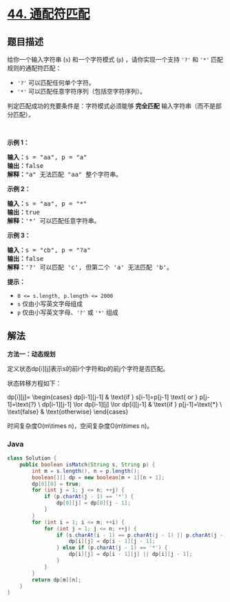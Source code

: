 # [44. 通配符匹配](https://leetcode.cn/problems/wildcard-matching)

## 题目描述

<div class="title__3Vvk">给你一个输入字符串 (<code>s</code>) 和一个字符模式 (<code>p</code>) ，请你实现一个支持 <code>'?'</code> 和 <code>'*'</code> 匹配规则的通配符匹配：</div>

<ul>
	<li class="title__3Vvk"><code>'?'</code> 可以匹配任何单个字符。</li>
	<li class="title__3Vvk"><code>'*'</code> 可以匹配任意字符序列（包括空字符序列）。</li>
</ul>

<div class="original__bRMd">
<div>
<p>判定匹配成功的充要条件是：字符模式必须能够 <strong>完全匹配</strong> 输入字符串（而不是部分匹配）。</p>
</div>
</div>
&nbsp;

<p><strong class="example">示例 1：</strong></p>

<pre>
<strong>输入：</strong>s = "aa", p = "a"
<strong>输出：</strong>false
<strong>解释：</strong>"a" 无法匹配 "aa" 整个字符串。
</pre>

<p><strong class="example">示例 2：</strong></p>

<pre>
<strong>输入：</strong>s = "aa", p = "*"
<strong>输出：</strong>true
<strong>解释：</strong>'*' 可以匹配任意字符串。
</pre>

<p><strong class="example">示例 3：</strong></p>

<pre>
<strong>输入：</strong>s = "cb", p = "?a"
<strong>输出：</strong>false
<strong>解释：</strong>'?' 可以匹配 'c', 但第二个 'a' 无法匹配 'b'。
</pre>

<p><strong>提示：</strong></p>

<ul>
	<li><code>0 &lt;= s.length, p.length &lt;= 2000</code></li>
	<li><code>s</code> 仅由小写英文字母组成</li>
	<li><code>p</code> 仅由小写英文字母、<code>'?'</code> 或 <code>'*'</code> 组成</li>
</ul>

## 解法

**方法一：动态规划**

定义状态dp[i][j]表示s的前i个字符和p的前j个字符是否匹配。

状态转移方程如下：


dp[i][j]=
\begin{cases}
dp[i-1][j-1] & \text{if } s[i-1]=p[j-1] \text{ or } p[j-1]=\text{?} \\
dp[i-1][j-1] \lor dp[i-1][j] \lor dp[i][j-1] & \text{if } p[j-1]=\text{*} \\
\text{false} & \text{otherwise}
\end{cases}


时间复杂度O(m\times n)，空间复杂度O(m\times n)。

### **Java**

```java
class Solution {
    public boolean isMatch(String s, String p) {
        int m = s.length(), n = p.length();
        boolean[][] dp = new boolean[m + 1][n + 1];
        dp[0][0] = true;
        for (int j = 1; j <= n; ++j) {
            if (p.charAt(j - 1) == '*') {
                dp[0][j] = dp[0][j - 1];
            }
        }
        for (int i = 1; i <= m; ++i) {
            for (int j = 1; j <= n; ++j) {
                if (s.charAt(i - 1) == p.charAt(j - 1) || p.charAt(j - 1) == '?') {
                    dp[i][j] = dp[i - 1][j - 1];
                } else if (p.charAt(j - 1) == '*') {
                    dp[i][j] = dp[i - 1][j] || dp[i][j - 1];
                }
            }
        }
        return dp[m][n];
    }
}
```
